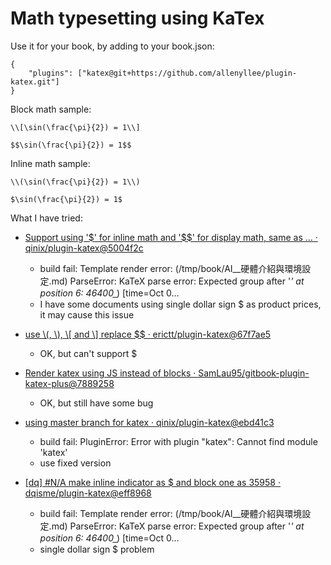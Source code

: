 Math typesetting using KaTex
==============

Use it for your book, by adding to your book.json:

```
{
    "plugins": ["katex@git+https://github.com/allenyllee/plugin-katex.git"]
}
```

Block math sample:

```
\\[\sin(\frac{\pi}{2}) = 1\\]
```

```
$$\sin(\frac{\pi}{2}) = 1$$
```

Inline math sample:

```
\\(\sin(\frac{\pi}{2}) = 1\\)
```

```
$\sin(\frac{\pi}{2}) = 1$
```


What I have tried:

- [Support using '\$' for inline math and '\$$' for display math, same as … · qinix/plugin-katex@5004f2c](https://github.com/qinix/plugin-katex/commit/5004f2c80e54f6a2543dd73c64ed946b2618bdb5)

    - build fail: Template render error: (/tmp/book/AI__硬體介紹與環境設定.md)  ParseError: KaTeX parse error: Expected group after '_' at position 6: 46400_̲_)  [time=Oct 0…
    - I have some documents using single dollar sign $ as product prices, it may cause this issue

- [use \\(, \\), \\[ and \\] replace $$ · erictt/plugin-katex@67f7ae5](https://github.com/erictt/plugin-katex/commit/67f7ae560210860f3fcadade0901e2f92c3dafe3)

    - OK, but can't support \$

- [Render katex using JS instead of blocks · SamLau95/gitbook-plugin-katex-plus@7889258](https://github.com/SamLau95/gitbook-plugin-katex-plus/commit/78892588d6142adf1fbe02a320aeeba9c6cede5e)

    - OK, but still have some bug

- [using master branch for katex · qinix/plugin-katex@ebd41c3](https://github.com/qinix/plugin-katex/commit/ebd41c31d36496cdf1820b3d19065277a17aa7fb)

    - build fail: PluginError: Error with plugin "katex": Cannot find module 'katex'
    - use fixed version

- [[dq] #N/A make inline indicator as $ and block one as 35958 · dqisme/plugin-katex@eff8968](https://github.com/dqisme/plugin-katex/commit/eff8968d7b5cfbfa7569777d0eee4536dce27e86)

    - build fail: Template render error: (/tmp/book/AI__硬體介紹與環境設定.md)  ParseError: KaTeX parse error: Expected group after '_' at position 6: 46400_̲_)  [time=Oct 0…
    - single dollar sign $ problem

